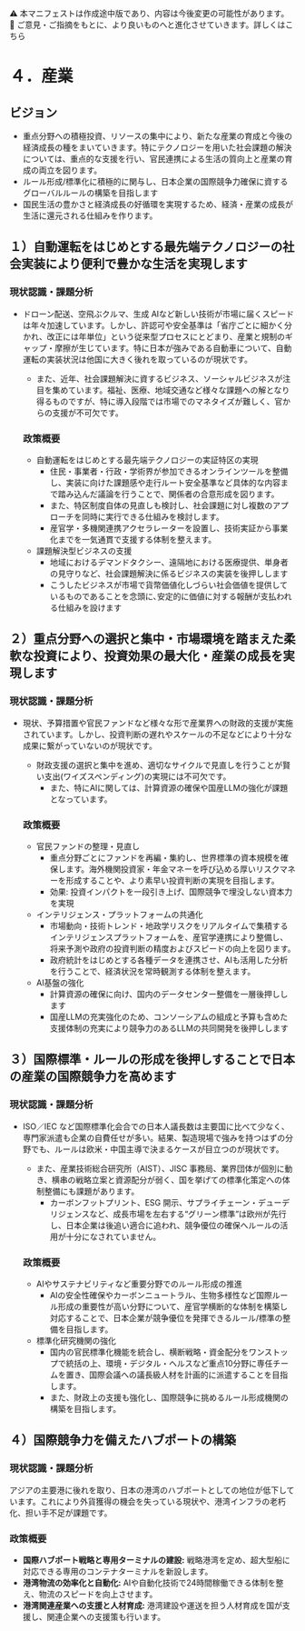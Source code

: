 ⚠️ 本マニフェストは作成途中版であり、内容は今後変更の可能性があります。  
💬 ご意見・ご指摘をもとに、より良いものへと進化させていきます。詳しくはこちら

# ４．産業

## ビジョン

* 重点分野への積極投資、リソースの集中により、新たな産業の育成と今後の経済成長の種をまいていきます。特にテクノロジーを用いた社会課題の解決については、重点的な支援を行い、官民連携による生活の質向上と産業の育成の両立を図ります。  
* ルール形成/標準化に積極的に関与し、日本企業の国際競争力確保に資するグローバルルールの構築を目指します  
* 国民生活の豊かさと経済成長の好循環を実現するため、経済・産業の成長が生活に還元される仕組みを作ります。

## １）自動運転をはじめとする最先端テクノロジーの社会実装により便利で豊かな生活を実現します

### 現状認識・課題分析

* ドローン配送、空飛ぶクルマ、生成 AIなど新しい技術が市場に届くスピードは年々加速しています。しかし、許認可や安全基準は「省庁ごとに細かく分かれ、改正には年単位」という従来型プロセスにとどまり、産業と規制のギャップ・摩擦が生じています。特に日本が強みである自動車について、自動運転の実装状況は他国に大きく後れを取っているのが現状です。  
  * また、近年、社会課題解決に資するビジネス、ソーシャルビジネスが注目を集めています。福祉、医療、地域交通など様々な課題への解となり得るものですが、特に導入段階では市場でのマネタイズが難しく、官からの支援が不可欠です。

  ### 政策概要

    * 自動運転をはじめとする最先端テクノロジーの実証特区の実現  
      * 住民・事業者・行政・学術界が参加できるオンラインツールを整備し、実装に向けた課題感や走行ルート安全基準など具体的な内容まで踏み込んだ議論を行うことで、関係者の合意形成を図ります。  
      * また、特区制度自体の見直しも検討し、社会課題に対し複数のアプローチを同時に実行できる仕組みを検討します。  
      * 産官学・多機関連携アクセラレーターを設置し、技術実証から事業化までを一気通貫で支援する体制を整えます。  
    * 課題解決型ビジネスの支援  
      * 地域におけるデマンドタクシー、遠隔地における医療提供、単身者の見守りなど、社会課題解決に係るビジネスの実装を後押しします  
      * こうしたビジネスが市場で貨幣価値化しづらい社会価値を提供しているものであることを念頭に､安定的に価値に対する報酬が支払われる仕組みを設けます

## ２）重点分野への選択と集中・市場環境を踏まえた柔軟な投資により、投資効果の最大化・産業の成長を実現します

### 現状認識・課題分析

* 現状、予算措置や官民ファンドなど様々な形で産業界への財政的支援が実施されています。しかし、投資判断の遅れやスケールの不足などにより十分な成果に繋がっていないのが現状です。  
  * 財政支援の選択と集中を進め、適切なサイクルで見直しを行うことが賢い支出(ワイズスペンディング)の実現には不可欠です。  
    * また、特にAIに関しては、計算資源の確保や国産LLMの強化が課題となっています。

  ### 政策概要

    * 官民ファンドの整理・見直し  
      * 重点分野ごとにファンドを再編・集約し、世界標準の資本規模を確保します。海外機関投資家・年金マネーを呼び込める厚いリスクマネーを形成することや、より素早い投資判断の実現を目指します。  
      * 効果: 投資インパクトを一段引き上げ、国際競争で埋没しない資本力を実現  
    * インテリジェンス・プラットフォームの共通化  
      * 市場動向・技術トレンド・地政学リスクをリアルタイムで集積するインテリジェンスプラットフォームを、産官学連携により整備し、将来予測や政府の投資判断の精度およびスピードの向上を図ります。  
      * 政府統計をはじめとする各種データを連携させ、AIも活用した分析を行うことで、経済状況を常時観測する体制を整えます。  
    * AI基盤の強化  
      * 計算資源の確保に向け、国内のデータセンター整備を一層後押しします  
      * 国産LLMの充実強化のため、コンソーシアムの組成と予算も含めた支援体制の充実により競争力のあるLLMの共同開発を後押しします

## ３）国際標準・ルールの形成を後押しすることで日本の産業の国際競争力を高めます

### 現状認識・課題分析

* ISO／IEC など国際標準化会合での日本人議長数は主要国に比べて少なく、専門家派遣も企業の自費任せが多い。結果、製造現場で強みを持つはずの分野でも、ルールは欧米・中国主導で決まるケースが目立つのが現状です。  
  * また、産業技術総合研究所（AIST）、JISC 事務局、業界団体が個別に動き、横串の戦略立案と資源配分が弱く、国を挙げての標準化策定への体制整備にも課題があります。  
    *  カーボンフットプリント、ESG 開示、サプライチェーン・デューデリジェンスなど、成長市場を左右する“グリーン標準”は欧州が先行し、日本企業は後追い適合に追われ、競争優位の確保へルールの活用が十分になされていません。

  ### 政策概要

    * AIやサステナビリティなど重要分野でのルール形成の推進  
      * AIの安全性確保やカーボンニュートラル、生物多様性など国際ルール形成の重要性が高い分野について、産官学横断的な体制を構築し対応することで、日本企業が競争優位を発揮できるルール/標準の整備を目指します。  
    * 標準化研究機関の強化  
      * 国内の官民標準化機能を統合し、横断戦略・資金配分をワンストップで統括の上、環境・デジタル・ヘルスなど重点10分野に専任チームを置き、国際会議への議長級人材を計画的に派遣することを目指します。  
      * また、財政上の支援も強化し、国際競争に挑めるルール形成機関の構築を目指します。
## ４）国際競争力を備えたハブポートの構築

### 現状認識・課題分析
アジアの主要港に後れを取り、日本の港湾のハブポートとしての地位が低下しています。これにより外貨獲得の機会を失っている現状や、港湾インフラの老朽化、担い手不足が課題です。

### 政策概要
*   **国際ハブポート戦略と専用ターミナルの建設:** 戦略港湾を定め、超大型船に対応できる専用のコンテナターミナルを新設します。
*   **港湾物流の効率化と自動化:** AIや自動化技術で24時間稼働できる体制を整え、物流のスピードを向上させます。
*   **港湾関連産業への支援と人材育成:** 港湾建設や運送を担う人材育成を国が支援し、関連企業への支援策も行います。
